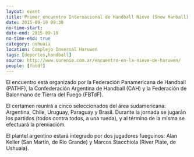 ```yaml
---
layout: event 
title: Primer encuentro Internacional de Handball Nieve (Snow Hanball)
date: 2015-09-19 09:30
no-time-start:
date-end: 2015-09-19
no-time-end: true
category: ushuaia
location: Complejo Invernal Haruwen
tags: [deportes,handball]
source: http://www.surenio.com.ar/encuentro-en-la-nieve-de-haruwen/
people: [fbtdf]
---
```


El encuentro está organizado por la Federación Panamericana de Handball (PATHF), la Confederación Argentina de Handball (CAH) y la Federación de Balonmano de Tierra del Fuego (FBTdF).

El certamen reunirá a cinco seleccionados del área sudamericana: Argentina, Chile, Uruguay, Paraguay y Brasil. Durante la jornada se jugarán los partidos (todos contra todos, a una rueda), y al término de la misma se efectuará la premiacióm.

El plantel argentino estará integrado por dos jugadores fueguinos: Alan Keller (San Martín, de Río Grande) y Marcos Stacchiola (River Plate, de Ushuaia).
